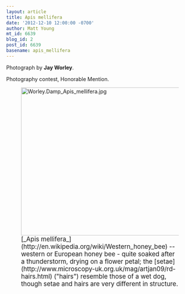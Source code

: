 ```yaml
---
layout: article
title: Apis mellifera
date: '2012-12-10 12:00:00 -0700'
author: Matt Young
mt_id: 6639
blog_id: 2
post_id: 6639
basename: apis_mellifera
---
```

Photograph by **Jay Worley**.

Photography contest, Honorable Mention.

<figure>
<img src="http://pandasthumb.org/Worley.Damp_Apis_mellifera.jpg" alt="Worley.Damp_Apis_mellifera.jpg" width="600" height="397" />
<figcaption markdown="span">
<big>[_Apis mellifera_](http://en.wikipedia.org/wiki/Western_honey_bee) -- western or European honey bee - quite soaked after a thunderstorm, drying on a flower petal; the [setae](http://www.microscopy-uk.org.uk/mag/artjan09/rd-hairs.html) ("hairs") resemble those of a wet dog, though setae and hairs are very different in structure.</big>

</figcaption>
</figure>

